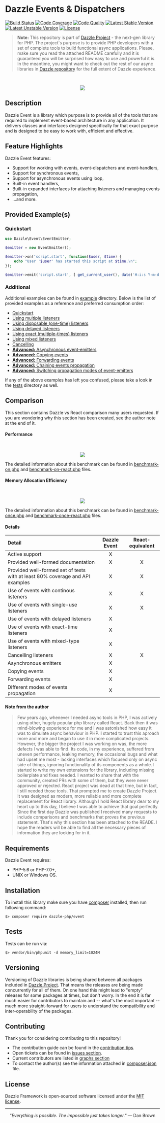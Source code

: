 # Dazzle Events & Dispatchers

[![Build Status](https://travis-ci.org/dazzle-php/event.svg)](https://travis-ci.org/dazzle-php/event)
[![Code Coverage](https://scrutinizer-ci.com/g/dazzle-php/event/badges/coverage.png?b=master)](https://scrutinizer-ci.com/g/dazzle-php/event/?branch=master)
[![Code Quality](https://scrutinizer-ci.com/g/dazzle-php/event/badges/quality-score.png?b=master)](https://scrutinizer-ci.com/g/dazzle-php/event/?branch=master)
[![Latest Stable Version](https://poser.pugx.org/dazzle-php/event/v/stable)](https://packagist.org/packages/dazzle-php/event) 
[![Latest Unstable Version](https://poser.pugx.org/dazzle-php/event/v/unstable)](https://packagist.org/packages/dazzle-php/event) 
[![License](https://poser.pugx.org/dazzle-php/event/license)](https://packagist.org/packages/dazzle-php/event/license)

> **Note:** This repository is part of [Dazzle Project](https://github.com/dazzle-php/dazzle) - the next-gen library for PHP. The project's purpose is to provide PHP developers with a set of complete tools to build functional async applications. Please, make sure you read the attached README carefully and it is guaranteed you will be surprised how easy to use and powerful it is. In the meantime, you might want to check out the rest of our async libraries in [Dazzle repository](https://github.com/dazzle-php) for the full extent of Dazzle experience.

<br>
<p align="center">
<img src="https://raw.githubusercontent.com/dazzle-php/dazzle/master/media/dazzle-x125.png" />
</p>

## Description

Dazzle Event is a library which purpose is to provide all of the tools that are required to implement event-based architecture in any application. It delivers classes and interfaces designed specifically for that exact purpose and is designed to be easy to work with, efficient and effective.

## Feature Highlights

Dazzle Event features:

* Support for working with events, event-dispatchers and event-handlers,
* Support for synchronous events,
* Support for asynchronous events using loop,
* Built-in event handlers,
* Built-in expanded interfaces for attaching listeners and managing events propagation,
* ...and more.

## Provided Example(s)

### Quickstart

```php
use Dazzle\Event\EventEmitter;

$emitter = new EventEmitter();

$emitter->on('script.start', function($user, $time) {
    echo "User '$user' has started this script at $time.\n";
});

$emitter->emit('script.start', [ get_current_user(), date('H:i:s Y-m-d') ]);
```

### Additional

Additional examples can be found in [example](https://github.com/dazzle-php/event/tree/master/example) directory. Below is the list of provided examples as a reference and preferred consumption order:

- [Quickstart](https://github.com/dazzle-php/event/blob/master/example/events_quickstart.php)
- [Using multiple listeners](https://github.com/dazzle-php/event/blob/master/example/events_handlers_multiple.php)
- [Using disposable (one-time) listeners](https://github.com/dazzle-php/event/blob/master/example/events_handlers_disposable.php)
- [Using delayed listeners](https://github.com/dazzle-php/event/blob/master/example/events_handlers_delayed.php)
- [Using exact (multiple-times) listeners](https://github.com/dazzle-php/event/blob/master/example/events_handlers_exact.php)
- [Using mixed listeners](https://github.com/dazzle-php/event/blob/master/example/events_handlers_mixed.php)
- [Cancelling](https://github.com/dazzle-php/event/blob/master/example/events_cancelling.php)
- [__Advanced:__ Asynchronous event-emitters](https://github.com/dazzle-php/event/blob/master/example/advanced_async_emitters.php)
- [__Advanced:__ Copying events](https://github.com/dazzle-php/event/blob/master/example/advanced_flow_copying_events.php)
- [__Advanced:__ Forwarding events](https://github.com/dazzle-php/event/blob/master/example/advanced_flow_forwarding_events.php)
- [__Advanced:__ Chaining events propagation](https://github.com/dazzle-php/event/blob/master/example/advanced_flow_chaining.php)
- [__Advanced:__ Switching propagation modes of event-emitters](https://github.com/dazzle-php/event/blob/master/example/advanced_flow_switching_modes.php)

If any of the above examples has left you confused, please take a look in the [tests](https://github.com/dazzle-php/event/tree/master/test) directory as well.

## Comparison

This section contains Dazzle vs React comparison many users requested. If you are wondering why this section has been created, see the author note at the end of it.

#### Performance

<br>
<p align="center">
<img src="https://raw.githubusercontent.com/dazzle-php/dazzle/master/media/lib/event/graph-perf-cpu.png" />
</p>

The detailed information about this benchmark can be found in [benchmark-on.php](https://github.com/dazzle-php/event/blob/master/example-bench/benchmark-on.php) and [benchmark-on-react.php](https://github.com/dazzle-php/event/blob/master/example-bench/benchmark-on-react.php) files.

#### Memory Allocation Efficiency

<br>
<p align="center">
<img src="https://raw.githubusercontent.com/dazzle-php/dazzle/master/media/lib/event/graph-perf-mem.png" />
</p>

The detailed information about this benchmark can be found in [benchmark-once.php](https://github.com/dazzle-php/event/blob/master/example-bench/benchmark-once.php) and [benchmark-once-react.php](https://github.com/dazzle-php/event/blob/master/example-bench/benchmark-once-react.php) files.

#### Details

| Detail | Dazzle Event | React-equivalent |
| :--- | :---: | :---: |
| Active support | X | |
| Provided well-formed documentation | X | X |
| Provided well-formed set of tests with at least 80% coverage and API examples | X | X |
| Use of events with continous listeners | X | X |
| Use of events with single-use listeners | X | X |
| Use of events with delayed listeners | X | |
| Use of events with exact-time listeners | X | |
| Use of events with mixed-type listeners | X | |
| Cancelling listeners | X | X |
| Asynchronous emitters | X | |
| Copying events | X | |
| Forwarding events | X | |
| Different modes of events propagation | X | |

#### Note from the author

> Few years ago, whenever I needed async tools in PHP, I was actively using other, hugely popular php library called React. Back then it was mind-blowing experience for me and I was astonished how easy it was to simulate async behaviour in PHP. I started to trust this aproach more and more and began to use it in more complicated projects. However, the bigger the project I was working on was, the more defects I was able to find. Its code, in my experience, suffered from uneven performance, leaking memory, the occasional bugs and what had upset me most - lacking interfaces which focused only on async side of things, ignoring functionality of its components as a whole. I started to write my own extensions for the library, including missing boilerplate and fixes needed. I wanted to share that with the community, created PRs with some of them, but they were never approved or rejected. React project was dead at that time, but in fact, I still needed those tools. That prompted me to create Dazzle Project. It was designed as modern, more reliable and more complete replacement for React library. Although I hold React library dear to my heart up to this day, I believe I was able to achieve that goal perfectly. Since the first day Dazzle was published I received many requests to include comparisons and benchmarks that proves the previous statement. That's why this section has been attached to the READE. I hope the readers will be able to find all the necessary pieces of information they are looking for in it.

## Requirements

Dazzle Event requires:

* PHP-5.6 or PHP-7.0+,
* UNIX or Windows OS.

## Installation

To install this library make sure you have [composer](https://getcomposer.org/) installed, then run following command:

```
$> composer require dazzle-php/event
```

## Tests

Tests can be run via:

```
$> vendor/bin/phpunit -d memory_limit=1024M
```

## Versioning

Versioning of Dazzle libraries is being shared between all packages included in [Dazzle Project](https://github.com/dazzle-php/dazzle). That means the releases are being made concurrently for all of them. On one hand this might lead to "empty" releases for some packages at times, but don't worry. In the end it is far much easier for contributors to maintain and -- what's the most important -- much more straight-forward for users to understand the compatibility and inter-operability of the packages.

## Contributing

Thank you for considering contributing to this repository! 

- The contribution guide can be found in the [contribution tips](https://github.com/dazzle-php/event/blob/master/CONTRIBUTING.md). 
- Open tickets can be found in [issues section](https://github.com/dazzle-php/event/issues). 
- Current contributors are listed in [graphs section](https://github.com/dazzle-php/event/graphs/contributors)
- To contact the author(s) see the information attached in [composer.json](https://github.com/dazzle-php/event/blob/master/composer.json) file.

## License

Dazzle Framework is open-sourced software licensed under the [MIT license](http://opensource.org/licenses/MIT).

<hr>
<p align="center">
<i>"Everything is possible. The impossible just takes longer."</i> ― Dan Brown
</p>

